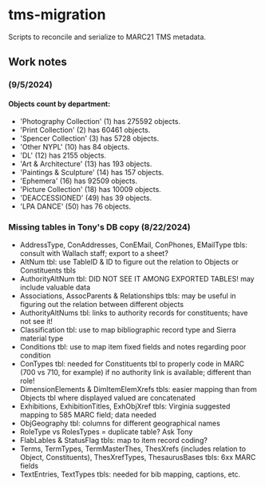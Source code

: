 # tms-migration
Scripts to reconcile and serialize to MARC21 TMS metadata.

## Work notes

### (9/5/2024)
#### Objects count by department:
+ 'Photography Collection' (1) has 275592 objects.
+ 'Print Collection' (2) has 60461 objects.
+ 'Spencer Collection' (3) has 5728 objects.
+ 'Other NYPL' (10) has 84 objects.
+ 'DL' (12) has 2155 objects.
+ 'Art & Architecture' (13) has 193 objects.
+ 'Paintings & Sculpture' (14) has 157 objects.
+ 'Ephemera' (16) has 92509 objects.
+ 'Picture Collection' (18) has 10009 objects.
+ 'DEACCESSIONED' (49) has 39 objects.
+ 'LPA DANCE' (50) has 76 objects.
### Missing tables in Tony's DB copy (8/22/2024)
+ AddressType, ConAddresses, ConEMail, ConPhones, EMailType tbls: consult with Wallach staff; export to a sheet?
+ AltNum tbl: use TableID & ID to figure out the relation to Objects or Constituents tbls
+ AuthorityAltNum tbl: DID NOT SEE IT AMONG EXPORTED TABLES! may include valuable data
+ Associations, AssocParents & Relationships tbls: may be useful in figuring out the relation between different objects
+ AuthorityAltNums tbl: links to authority records for constituents; have not see it!
+ Classification tbl: use to map bibliographic record type and Sierra material type
+ Conditions tbl: use to map item fixed fields and notes regarding poor condition
+ ConTypes tbl: needed for Constituents tbl to properly code in MARC (700 vs 710, for example) if no authority link is available; different than role!
+ DimensionElements & DimItemElemXrefs tbls: easier mapping than from Objects tbl where displayed valued are concatenated
+ Exhibitions, ExhibitionTitles, ExhObjXref tbls: Virginia suggested mapping to 585 MARC field; data needed
+ ObjGeography tbl: columns for different geographical names
+ RoleType vs RolesTypes = duplicate table? Ask Tony
+ FlabLables & StatusFlag tbls: map to item record coding?
+ Terms, TermTypes, TermMasterThes, ThesXrefs (includes relation to Object, Constituents), ThesXrefTypes, ThesaurusBases tbls: 6xx MARC fields
+ TextEntries, TextTypes tbls: needed for bib mapping, captions, etc. 